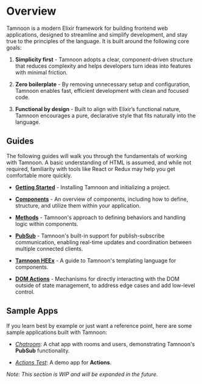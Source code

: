 # Overview

Tamnoon is a modern Elixir framework for building frontend web applications, designed to streamline and simplify development, and stay true to the principles of the language. It is built around the following core goals:

1. **Simplicity first** - Tamnoon adopts a clear, component-driven structure that reduces complexity and helps developers turn ideas into features with minimal friction.

2. **Zero boilerplate** - By removing unnecessary setup and configuration, Tamnoon enables fast, efficient development with clean and focused code.

3. **Functional by design** - Built to align with Elixir’s functional nature, Tamnoon encourages a pure, declarative style that fits naturally into the language.

## Guides

The following guides will walk you through the fundamentals of working with Tamnoon. A basic understanding of HTML is assumed, and while not required, familiarity with tools like React or Redux may help you get comfortable more quickly.

- [**Getting Started**](getting-started.html) - Installing Tamnoon and initializing a project.

- [**Components**](components.html) - An overview of components, including how to define, structure, and utilize them within your application.

- [**Methods**](methods.html) - Tamnoon's approach to defining behaviors and handling logic within components.

- [**PubSub**](pubsub.html) - Tamnoon's built-in support for publish-subscribe communication, enabling real-time updates and coordination between multiple connected clients.

- [**Tamnoon HEEx**](tamnoon-heex.html) - A guide to Tamnoon's templating language for components.

- [**DOM Actions**](dom-actions.html) - Mechanisms for directly interacting with the DOM outside of state management, to address edge cases and add low-level control.

## Sample Apps

If you learn best by example or just want a reference point, here are some sample applications built with Tamnoon:

- _[Chatroom](https://github.com/omer-sm/tamnoon_chat)_: A chat app with rooms and users, demonstrating Tamnoon's **PubSub** functionality.

- _[Actions Test](https://github.com/omer-sm/tamnoon_actions_test)_: A demo app for **Actions**.

_Note: This section is WIP and will be expanded in the future._